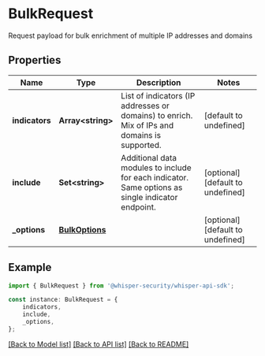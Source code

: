 # BulkRequest

Request payload for bulk enrichment of multiple IP addresses and domains

## Properties

Name | Type | Description | Notes
------------ | ------------- | ------------- | -------------
**indicators** | **Array&lt;string&gt;** | List of indicators (IP addresses or domains) to enrich. Mix of IPs and domains is supported. | [default to undefined]
**include** | **Set&lt;string&gt;** | Additional data modules to include for each indicator. Same options as single indicator endpoint. | [optional] [default to undefined]
**_options** | [**BulkOptions**](BulkOptions.md) |  | [optional] [default to undefined]

## Example

```typescript
import { BulkRequest } from '@whisper-security/whisper-api-sdk';

const instance: BulkRequest = {
    indicators,
    include,
    _options,
};
```

[[Back to Model list]](../README.md#documentation-for-models) [[Back to API list]](../README.md#documentation-for-api-endpoints) [[Back to README]](../README.md)
